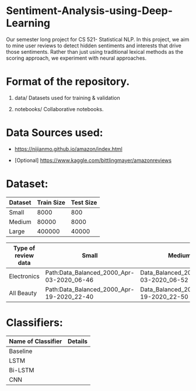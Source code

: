 # Sentiment-Analysis-using-Deep-Learning
Our semester long project for CS 521- Statistical NLP. In this project, we aim to mine user reviews to detect hidden sentiments and interests that drive those sentiments. Rather than just using traditional lexical methods as the scoring approach, we experiment with neural approaches.


# Format of the repository. 
1. data/ Datasets used for training & validation

2. notebooks/ Collaborative notebooks.

# Data Sources used: 

* https://nijianmo.github.io/amazon/index.html

* [Optional] https://www.kaggle.com/bittlingmayer/amazonreviews

# Dataset:

| Dataset  | Train Size      | Test Size | 
| -------- | --------------- | --------- | 
| Small    | 8000            | 800                    
| Medium   | 80000           | 8000             
| Large    | 400000          | 40000


| Type of review data | Small                                     | Medium                                | Large      |
| ------------------- | ----------------------------------------- | ------------------------------------- | ---------- |
| Electronics         | Path:Data_Balanced_2000_Apr-03-2020_06-46 | Data_Balanced_20000_Apr-03-2020_06-52 | Data_Balanced_100000_Apr-04-2020_06-54
| All Beauty          | Path:Data_Balanced_2000_Apr-19-2020_22-40 | Data_Balanced_20000_Apr-19-2020_22-50 | Data_Balanced_100000_Apr-19-2020_22-33

# Classifiers:

| Name of Classifier  | Details         | 
| ------------------- | ------------------| 
| Baseline            |       
| LSTM                |  | 
| Bi-LSTM             | |
| CNN                 |   
